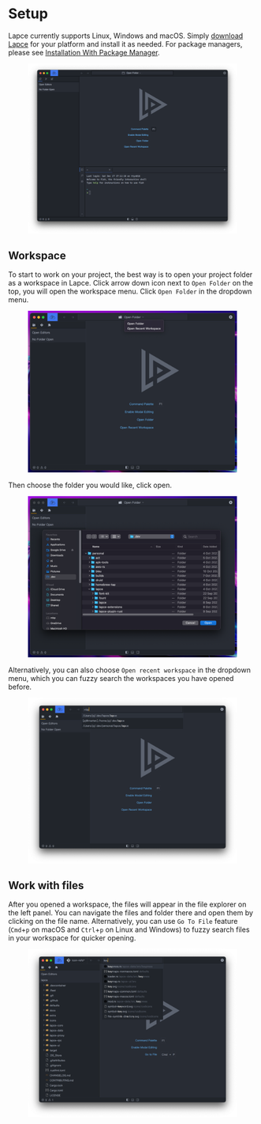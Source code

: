 # Setup

Lapce currently supports Linux, Windows and macOS. Simply [download Lapce](https://lapce.dev/#downloads-all) for your platform and install it as needed. For package managers, please see [Installation With Package Manager](get-started/installing-with-package-manager.md).

<figure><img src="../.gitbook/assets/first_launch.png" alt=""><figcaption></figcaption></figure>

## Workspace

To start to work on your project, the best way is to open your project folder as a workspace in Lapce. Click arrow down icon next to `Open Folder` on the top, you will open the workspace menu. Click `Open Folder` in the dropdown menu.

<figure><img src="../.gitbook/assets/workspace_dropdown.png" alt=""><figcaption></figcaption></figure>

Then choose the folder you would like, click open.

<figure><img src="../.gitbook/assets/workspace_select.png" alt=""><figcaption></figcaption></figure>

Alternatively, you can also choose `Open recent workspace` in the dropdown menu, which you can fuzzy search the workspaces you have opened before.

<figure><img src="../.gitbook/assets/workspace_open_recent.png" alt=""><figcaption></figcaption></figure>

## Work with files

After you opened a workspace, the files will appear in the file explorer on the left panel. You can navigate the files and folder there and open them by clicking on the file name. Alternatively, you can use `Go To File` feature (`Cmd`+`p` on macOS and `Ctrl`+`p` on Linux and Windows) to fuzzy search files in your workspace for quicker opening.

<figure><img src="../.gitbook/assets/workspace_go_to_file.png" alt=""><figcaption></figcaption></figure>

